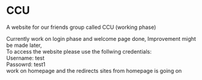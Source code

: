 # CCU
A website for our friends group called CCU (working phase)

Currently work on login phase and welcome page done, Improvement might be made later,
<br>
To access the website please use the follwing credentials:
<br>
Username: test <br>
Passowrd: test1
<br>
work on homepage and the redirects sites from homepage is going on
